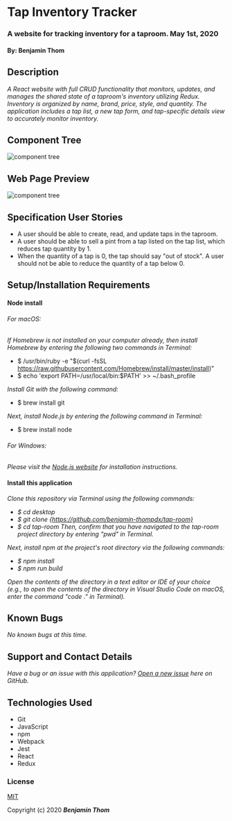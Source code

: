 # Tap Inventory Tracker

### A website for tracking inventory for a taproom. May 1st, 2020
#### By: Benjamin Thom

## Description

_A React website with full CRUD functionality that monitors, updates, and manages the shared state of a taproom's inventory utilizing Redux. Inventory is organized by name, brand, price, style, and quantity. The application includes a tap list, a new tap form, and tap-specific details view to accurately monitor inventory._

## Component Tree
![component tree](tap-room-component-tree.png)

## Web Page Preview
![component tree](tap-room-web-page.png)

## Specification User Stories
* A user should be able to create, read, and update taps in the taproom.
* A user should be able to sell a pint from a tap listed on the tap list, which reduces tap quantity by 1.
* When the quantity of a tap is 0, the tap should say "out of stock". A user should not be able to reduce the quantity of a tap below 0.

## Setup/Installation Requirements

#### Node install

###### For macOS:
_If Homebrew is not installed on your computer already, then install Homebrew by entering the following two commands in Terminal:_
* $ /usr/bin/ruby -e "$(curl -fsSL https://raw.githubusercontent.com/Homebrew/install/master/install)"
* $ echo 'export PATH=/usr/local/bin:$PATH' >> ~/.bash_profile

_Install Git with the following command:_
* $ brew install git

_Next, install Node.js by entering the following command in Terminal:_
* $ brew install node

###### For Windows:
_Please visit the [Node.js website](https://nodejs.org/en/download/) for installation instructions._

#### Install this application

_Clone this repository via Terminal using the following commands:_
* _$ cd desktop_
* _$ git clone {https://github.com/benjamin-thompdx/tap-room}_
* _$ cd tap-room_
_Then, confirm that you have navigated to the tap-room project directory by entering "pwd" in Terminal._

_Next, install npm at the project's root directory via the following commands:_
* _$ npm install_
* _$ npm run build_

_Open the contents of the directory in a text editor or IDE of your choice (e.g., to open the contents of the directory in Visual Studio Code on macOS, enter the command "code ." in Terminal)._

## Known Bugs

_No known bugs at this time._

## Support and Contact Details

_Have a bug or an issue with this application? [Open a new issue](https://github.com/benjamin-thompdx/tap-room/issues) here on GitHub._

## Technologies Used

* Git
* JavaScript
* npm
* Webpack
* Jest
* React
* Redux


### License

[MIT](https://choosealicense.com/licenses/mit/)

Copyright (c) 2020 **_Benjamin Thom_** 
